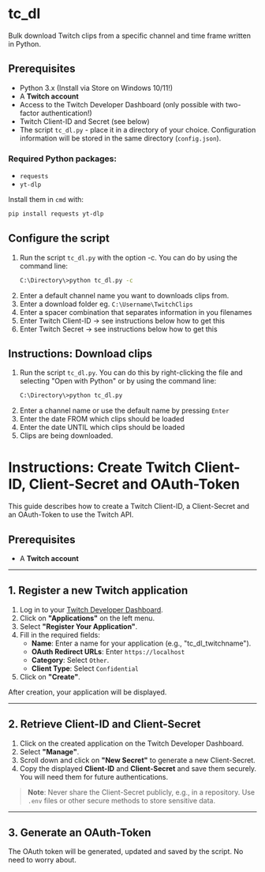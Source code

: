# tc_dl

Bulk download Twitch clips from a specific channel and time frame written in Python.

## Prerequisites

- Python 3.x (Install via Store on Windows 10/11!)
- A **Twitch account**
- Access to the Twitch Developer Dashboard (only possible with two-factor authentication!)
- Twitch Client-ID and Secret (see below)
- The script `tc_dl.py` - place it in a directory of your choice. Configuration information will be stored in the same directory (`config.json`).

### **Required Python packages:**

- `requests`
- `yt-dlp`

Install them in `cmd` with:

```bash
pip install requests yt-dlp
```

## Configure the script

1. Run the script `tc_dl.py` with the option -c. You can do by using the command line:
   ```bash
   C:\Directory\>python tc_dl.py -c
   ```
2. Enter a default channel name you want to downloads clips from.
3. Enter a download folder eg. `C:\Username\TwitchClips`
4. Enter a spacer combination that separates information in you filenames
5. Enter Twitch Client-ID -> see instructions below how to get this
6. Enter Twitch Secret -> see instructions below how to get this

## Instructions: Download clips

1. Run the script `tc_dl.py`. You can do this by right-clicking the file and selecting "Open with Python" or by using the command line:
   ```bash
   C:\Directory\>python tc_dl.py
   ```
2. Enter a channel name or use the default name by pressing `Enter`
3. Enter the date FROM which clips should be loaded
4. Enter the date UNTIL which clips should be loaded
5. Clips are being downloaded.

# Instructions: Create Twitch Client-ID, Client-Secret and OAuth-Token

This guide describes how to create a Twitch Client-ID, a Client-Secret and an OAuth-Token to use the Twitch API.

## Prerequisites

- A **Twitch account**

---

## 1. Register a new Twitch application

1. Log in to your [Twitch Developer Dashboard](https://dev.twitch.tv/console).
2. Click on **"Applications"** on the left menu.
3. Select **"Register Your Application"**.
4. Fill in the required fields:
   - **Name**: Enter a name for your application (e.g., "tc_dl_twitchname").
   - **OAuth Redirect URLs**: Enter `https://localhost`
   - **Category**: Select `Other`.
   - **Client Type**: Select `Confidential`
5. Click on **"Create"**.

After creation, your application will be displayed.

---

## 2. Retrieve Client-ID and Client-Secret

1. Click on the created application on the Twitch Developer Dashboard.
2. Select **"Manage"**.
3. Scroll down and click on **"New Secret"** to generate a new Client-Secret.
4. Copy the displayed **Client-ID** and **Client-Secret** and save them securely. You will need them for future authentications.

> **Note**: Never share the Client-Secret publicly, e.g., in a repository. Use `.env` files or other secure methods to store sensitive data.

---

## 3. Generate an OAuth-Token

The OAuth token will be generated, updated and saved by the script. No need to worry about.
